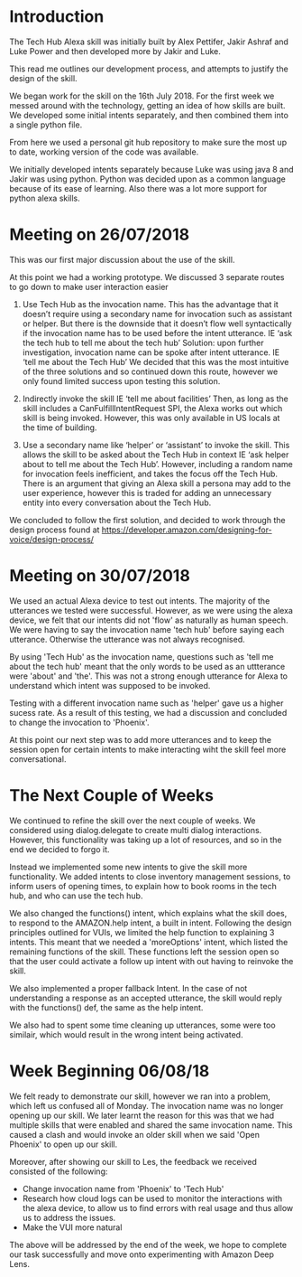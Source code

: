 # Introduction

The Tech Hub Alexa skill was initially built by Alex Pettifer, Jakir Ashraf and Luke Power 
and then developed more by Jakir and Luke. 

This read me outlines our development process, and attempts to justify the design of the skill. 

We began work for the skill on the 16th July 2018. 
For the first week we messed around with the technology, getting an idea of how skills are built.
We developed some initial intents separately, and then combined them into a single python file. 

From here we used a personal git hub repository to make sure the most up to date, working version of the code was available.

We initially developed intents separately because Luke was using java 8 and Jakir was using python. 
Python was decided upon as a common language because of its ease of learning. Also there was a lot more support for python alexa skills.


# Meeting on 26/07/2018

This was our first major discussion about the use of the skill.

At this point we had  a working prototype. We discussed 3 separate routes to go down to make user interaction easier


1)	Use Tech Hub as the invocation name. This has the advantage that it doesn’t require using a secondary name for invocation such as assistant or helper. But there is the downside that it doesn’t flow well syntactically if the invocation name has to be used before the intent utterance. IE ‘ask the tech hub to tell me about the tech hub’
Solution: upon further investigation, invocation name can be spoke after intent utterance. IE ‘tell me about the Tech Hub’
We decided that this was the most intuitive of the three solutions and so continued down this route, however we only found limited success upon testing this solution.


2)	Indirectly invoke the skill IE ‘tell me about facilities’ Then, as long as the skill includes a CanFulfillIntentRequest SPI, the Alexa works out which skill is being invoked. However, this was only available in US locals at the time of building.  


3)	Use a secondary name like ‘helper’ or ‘assistant’ to invoke the skill. This allows the skill to be asked about the Tech Hub in context IE ‘ask helper about to tell me about the Tech Hub’. However, including a random name for invocation feels inefficient, and takes the focus off the Tech Hub. There is an argument that giving an Alexa skill a persona may add to the user experience, however this is traded for adding an unnecessary entity into every conversation about the Tech Hub.

We concluded to follow the first solution, and decided to work through the design process found at https://developer.amazon.com/designing-for-voice/design-process/


# Meeting on 30/07/2018

We used an actual Alexa device  to test out intents. The majority of the utterances we tested were successful.
However, as we were using the alexa device, we felt that our intents did not 'flow' as naturally as human speech. We were having to say the invocation name 'tech hub' before saying each utterance. Otherwise the utterance was not always recognised.

By using 'Tech Hub' as the invocation name, questions such as 'tell me about the tech hub' meant that the only words to be used as an uttterance were 'about' and 'the'. This was not a strong enough utterance for Alexa to understand which intent was supposed to be invoked.

Testing with a different invocation name such as 'helper' gave us a higher sucess rate. As a result of this testing, we had a discussion and concluded to change the invocation to 'Phoenix'.

At this point our next step was to add more utterances and to keep the session open for certain intents to make interacting wiht the skill feel more conversational.

# The Next Couple of Weeks

We continued to refine the skill over the next couple of weeks. We considered using dialog.delegate to create multi dialog interactions. However, this functionality was taking up a lot of resources, and so in the end we decided to forgo it.

Instead we implemented some new intents to give the skill more functionality. We added intents to close inventory management sessions, to inform users of opening times, to explain how to book rooms in the tech hub, and who can use the tech hub.

We also changed the functions() intent, which explains what the skill does, to respond to the AMAZON.help intent, a built in intent. Following the design principles outlined for VUIs, we limited the help function to explaining 3 intents. This meant that we needed a 'moreOptions' intent, which listed the remaining functions of the skill. These functions left the session open so that the user could activate a follow up intent with out having to reinvoke the skill. 

We also implemented a proper fallback Intent. In the case of not understanding a response as an accepted utterance, the skill would reply with the functions() def, the same as the help intent. 

We also had to spent some time cleaning up utterances, some were too similair, which would result in the wrong intent being activated.

# Week Beginning 06/08/18

We felt ready to demonstrate our skill, however we ran into a problem, which left us confused all of Monday. The invocation name was no longer opening up our skill. We later learnt the reason for this was that we had multiple skills that were enabled and shared the same invocation name. This caused a clash and would invoke an older skill when we said 'Open Phoenix' to open up our skill.

Moreover, after showing our skill to Les, the feedback we received consisted of the following:

- Change invocation name from 'Phoenix' to 'Tech Hub'
- Research how cloud logs can be used to monitor the interactions with the alexa device, to allow us to find errors with real usage and thus allow us to address the issues.
- Make the VUI more natural 

The above will be addressed by the end of the week, we hope to complete our task successfully and move onto experimenting with Amazon Deep Lens.



